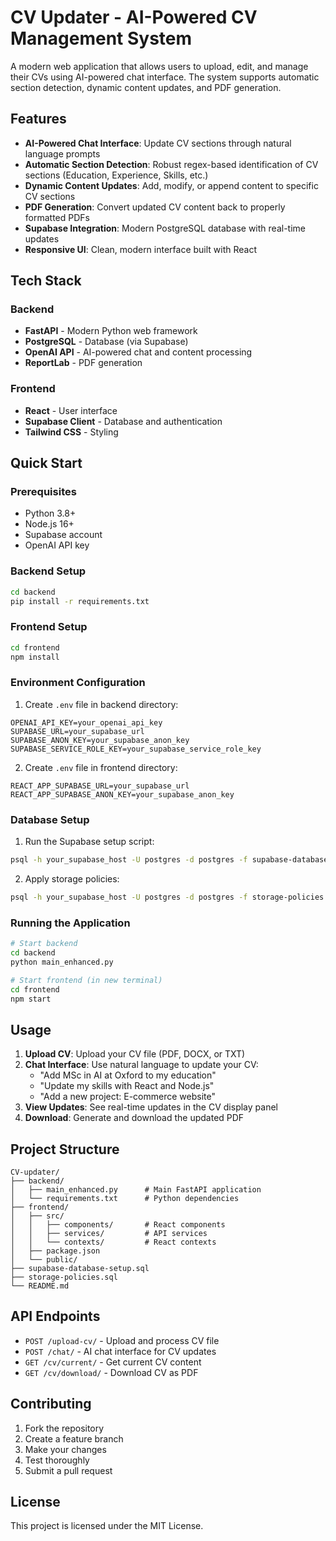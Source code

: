 # CV Updater - AI-Powered CV Management System

A modern web application that allows users to upload, edit, and manage their CVs using AI-powered chat interface. The system supports automatic section detection, dynamic content updates, and PDF generation.

## Features

- **AI-Powered Chat Interface**: Update CV sections through natural language prompts
- **Automatic Section Detection**: Robust regex-based identification of CV sections (Education, Experience, Skills, etc.)
- **Dynamic Content Updates**: Add, modify, or append content to specific CV sections
- **PDF Generation**: Convert updated CV content back to properly formatted PDFs
- **Supabase Integration**: Modern PostgreSQL database with real-time updates
- **Responsive UI**: Clean, modern interface built with React

## Tech Stack

### Backend
- **FastAPI** - Modern Python web framework
- **PostgreSQL** - Database (via Supabase)
- **OpenAI API** - AI-powered chat and content processing
- **ReportLab** - PDF generation

### Frontend
- **React** - User interface
- **Supabase Client** - Database and authentication
- **Tailwind CSS** - Styling

## Quick Start

### Prerequisites
- Python 3.8+
- Node.js 16+
- Supabase account
- OpenAI API key

### Backend Setup
```bash
cd backend
pip install -r requirements.txt
```

### Frontend Setup
```bash
cd frontend
npm install
```

### Environment Configuration
1. Create `.env` file in backend directory:
```
OPENAI_API_KEY=your_openai_api_key
SUPABASE_URL=your_supabase_url
SUPABASE_ANON_KEY=your_supabase_anon_key
SUPABASE_SERVICE_ROLE_KEY=your_supabase_service_role_key
```

2. Create `.env` file in frontend directory:
```
REACT_APP_SUPABASE_URL=your_supabase_url
REACT_APP_SUPABASE_ANON_KEY=your_supabase_anon_key
```

### Database Setup
1. Run the Supabase setup script:
```bash
psql -h your_supabase_host -U postgres -d postgres -f supabase-database-setup.sql
```

2. Apply storage policies:
```bash
psql -h your_supabase_host -U postgres -d postgres -f storage-policies.sql
```

### Running the Application
```bash
# Start backend
cd backend
python main_enhanced.py

# Start frontend (in new terminal)
cd frontend
npm start
```

## Usage

1. **Upload CV**: Upload your CV file (PDF, DOCX, or TXT)
2. **Chat Interface**: Use natural language to update your CV:
   - "Add MSc in AI at Oxford to my education"
   - "Update my skills with React and Node.js"
   - "Add a new project: E-commerce website"
3. **View Updates**: See real-time updates in the CV display panel
4. **Download**: Generate and download the updated PDF

## Project Structure

```
CV-updater/
├── backend/
│   ├── main_enhanced.py      # Main FastAPI application
│   └── requirements.txt      # Python dependencies
├── frontend/
│   ├── src/
│   │   ├── components/       # React components
│   │   ├── services/         # API services
│   │   └── contexts/         # React contexts
│   ├── package.json
│   └── public/
├── supabase-database-setup.sql
├── storage-policies.sql
└── README.md
```

## API Endpoints

- `POST /upload-cv/` - Upload and process CV file
- `POST /chat/` - AI chat interface for CV updates
- `GET /cv/current/` - Get current CV content
- `GET /cv/download/` - Download CV as PDF

## Contributing

1. Fork the repository
2. Create a feature branch
3. Make your changes
4. Test thoroughly
5. Submit a pull request

## License

This project is licensed under the MIT License. 